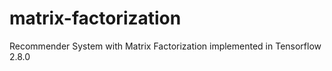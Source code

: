 # matrix-factorization
Recommender System with Matrix Factorization implemented in Tensorflow 2.8.0
